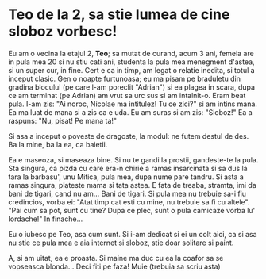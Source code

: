 # Teo de la 2, sa stie lumea de cine sloboz vorbesc!

Eu am o vecina la etajul 2, **Teo**; sa mutat de curand, acum 3 ani, femeia are in pula mea 20 si nu stiu cati ani, studenta la pula mea menegment d'astea, si un super cur, in fine. Cert e ca in timp, am legat o relatie inedita, si totul a inceput clasic. Gen o noapte furtunoasa; eu ma pisam pe braduletu din gradina blocului (pe care l-am poreclit "Adrian") si ea plagea in scara, dupa ce am terminat (pe Adrian) am vrut sa urc sus si am intalnit-o. Eram beat pula. I-am zis: "Ai noroc, Nicolae ma intitulez! Tu ce zici?" si am intins mana. Ea ma luat de mana si a zis ca e uda. Eu am suras si am zis: "Sloboz!" Ea a raspuns: "Nu, pisat! Pe mana ta!"

Si asa a inceput o poveste de dragoste, la modul: ne futem destul de des. Ba la mine, ba la ea, ca baietii.

Ea e maseoza, si maseaza bine. Si nu te gandi la prostii, gandeste-te la pula. Sta singura, ca pizda cu care era-n chirie a ramas insarcinata si sa dus la tara la barbasu', unu Mitica, pula mea, dupa nume pare tandru. Si asta a ramas singura, plateste mama si tata astea. E fata de treaba, stramta, imi da bani de tigari, cand nu am... Bani de tigari. Si pula mea nu trebuie sa-i fiu credincios, vorba ei: "Atat timp cat esti cu mine, nu trebuie sa fi cu altele". "Pai cum sa pot, sunt cu tine? Dupa ce plec, sunt o pula camicaze vorba lu' Iordache!" In finache...

Eu o iubesc pe Teo, asa cum sunt. Si i-am dedicat si ei un colt aici, ca si asa nu stie ce pula mea e aia internet si sloboz, stie doar solitare si paint.

A, si am uitat, ea e proasta. Si maine ma duc cu ea la coafor sa se vopseasca blonda... Deci fiti pe faza! Muie (trebuia sa scriu asta)